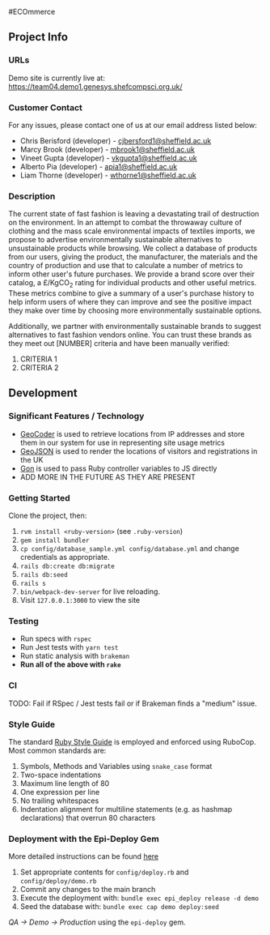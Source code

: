 #ECOmmerce

## Project Info

### URLs
Demo site is currently live at:
https://team04.demo1.genesys.shefcompsci.org.uk/

### Customer Contact
For any issues, please contact one of us at our email address listed below:

* Chris Berisford (developer) - cjbersford1@sheffield.ac.uk
* Marcy Brook (developer) - mbrook1@sheffield.ac.uk
* Vineet Gupta (developer) - vkgupta1@sheffield.ac.uk
* Alberto Pia (developer) - apia1@sheffield.ac.uk
* Liam Thorne (developer) - wthorne1@sheffield.ac.uk

### Description
The current state of fast fashion is leaving a devastating trail of destruction on the environment. In an attempt to combat the throwaway culture of clothing and the mass scale environmental impacts of textiles imports, we propose to advertise environmentally sustainable alternatives to unsustainable products while browsing. We collect a database of products from our users, giving the product, the manufacturer, the materials and the country of production and use that to calculate a number of metrics to inform other user's future purchases. We provide a brand score over their catalog, a £/KgCO<sub>2</sub> rating for individual products and other useful metrics. These metrics combine to give a summary of a user's purchase history to help inform users of where they can improve and see the positive impact they make over time by choosing more environmentally sustainable options.

Additionally, we partner with environmentally sustainable brands to suggest alternatives to fast fashion vendors online. You can trust these brands as they meet out [NUMBER] criteria and have been manually verified:
1) CRITERIA 1
2) CRITERIA 2

## Development

### Significant Features / Technology

* [GeoCoder](https://github.com/alexreisner/geocoder) is used to retrieve locations from IP addresses and store them in our system for use in representing site usage metrics
* [GeoJSON](https://geojson.org/) is used to render the locations of visitors and registrations in the UK
* [Gon](https://github.com/gazay/gon) is used to pass Ruby controller variables to JS directly 
* ADD MORE IN THE FUTURE AS THEY ARE PRESENT

### Getting Started
Clone the project, then:
1) `rvm install <ruby-version>` (see `.ruby-version`)
2) `gem install bundler`
3) `cp config/database_sample.yml config/database.yml` and change credentials as appropriate.
4) `rails db:create db:migrate`
5) `rails db:seed`
6) `rails s`
7) `bin/webpack-dev-server` for live reloading.
8) Visit `127.0.0.1:3000` to view the site

### Testing
* Run specs with `rspec`
* Run Jest tests with `yarn test`
* Run static analysis with `brakeman`
* **Run all of the above with `rake`**

### CI
TODO: Fail if RSpec / Jest tests fail or if Brakeman finds a "medium" issue.

### Style Guide
The standard [Ruby Style Guide](https://rubystyle.guide/) is employed and enforced using RuboCop. Most common standards are:
1) Symbols, Methods and Variables using `snake_case` format
2) Two-space indentations
3) Maximum line length of 80 
4) One expression per line
5) No trailing whitespaces
6) Indentation alignment for multiline statements (e.g. as hashmap declarations) that overrun 80 characters

### Deployment with the Epi-Deploy Gem
More detailed instructions can be found [here](https://info.shefcompsci.org.uk/genesys/demos/team04.html)

1) Set appropriate contents for `config/deploy.rb` and `config/deploy/demo.rb`
2) Commit any changes to the main branch
3) Execute the deployment with: `bundle exec epi_deploy release -d demo`
4) Seed the database with: `bundle exec cap demo deploy:seed`

*QA -> Demo -> Production* using the `epi-deploy` gem.
